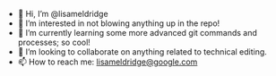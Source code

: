 - 👋 Hi, I’m @lisameldridge
- 👀 I’m interested in not blowing anything up in the repo!
- 🌱 I’m currently learning some more advanced git commands and processes; so cool!
- 💞️ I’m looking to collaborate on anything related to technical editing.
- 📫 How to reach me: lisameldridge@google.com

<!---
lisameldridge/lisameldridge is a ✨ special ✨ repository because its `README.md` (this file) appears on your GitHub profile.
You can click the Preview link to take a look at your changes.
--->
